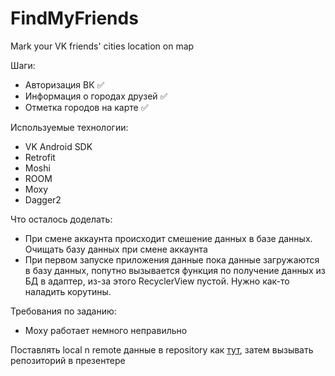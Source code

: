 # FindMyFriends
Mark your VK friends' cities location on map

Шаги:
* Авторизация ВК :white_check_mark:
* Информация о городах друзей :white_check_mark:
* Отметка городов на карте :white_check_mark:

Используемые технологии:
* VK Android SDK
* Retrofit
* Moshi
* ROOM
* Moxy
* Dagger2

Что осталось доделать:
* При смене аккаунта происходит смешение данных в базе данных. Очищать базу данных при смене аккаунта
* При первом запуске приложения данные пока данные загружаются в базу данных, попутно вызывается функция по получение данных из БД в адаптер, из-за этого RecyclerView пустой. Нужно как-то наладить корутины.

Требования по заданию:
* Moxy работает немного неправильно


Поставлять local n remote данные в repository как [тут](https://github.com/KostiaLeo/moxy-dagger2-rxjava), затем вызывать репозиторий в презентере
